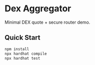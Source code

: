 # Dex Aggregator

Minimal DEX quote + secure router demo.

## Quick Start
```bash
npm install
npx hardhat compile
npx hardhat test


